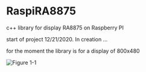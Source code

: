 # RaspiRA8875
c++ library for display RA8875 on Raspberry PI

start of project 12/21/2020.
In creation ...

for the moment the library is for a display of 800x480

![Figure 1-1](home/nymph/20201227_163552.png "Figure 1-1")
